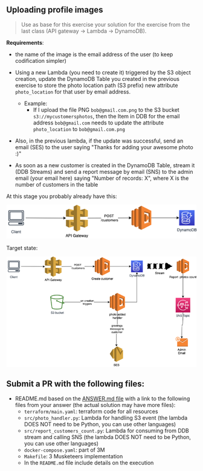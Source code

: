 ##  Uploading profile images

> Use as base for this exercise your solution for the exercise from the last class (API gateway -> Lambda -> DynamoDB).

**Requirements**:
- the name of the image is the email address of the user (to keep codification simpler)
- Using a new Lambda (you need to create it) triggered by the S3 object creation, update the DynamoDB Table you created in the previous exercise to store the photo location path (S3 prefix) new attribute `photo_location` for that user by email address.
  - Example:
    - If I upload the file PNG `bob@gmail.com.png` to the S3 bucket `s3://mycustomersphotos`, then the Item in DDB for the email address `bob@gmail.com` needs to update the attribute `photo_location` to `bob@gmail.com.png`
- Also, in the previous lambda, if the update was successful, send an email (SES) to the user saying "Thanks for adding your awesome photo :)"

- As soon as a new customer is created in the DynamoDB Table, stream it (DDB Streams) and send a report message by email (SNS) to the admin email (your email here) saying "Number of records: X", where X is the number of customers in the table


At this stage you probably already have this:

![](assets/current_state.png)

Target state:

![](assets/target_state.png)

## Submit a PR with the following files:

- README.md based on the [ANSWER.md file](ANSWER.md) with a link to the following files from your answer (the actual solution may have more files):
    - `terraform/main.yaml`: terraform code for all resources
    - `src/photo_handler.py`: Lambda for handling S3 event (the lambda DOES NOT need to be Python, you can use other languages)
    - `src/report_customers_count.py`: Lambda for consuming from DDB stream and calling SNS (the lambda DOES NOT need to be Python, you can use other languages)
    - `docker-compose.yaml`: part of 3M 
    - `Makefile`: 3 Musketeers implementation
    - In the `README.md` file include details on the execution
